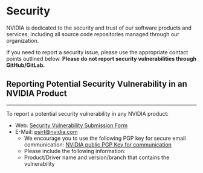 # Security

NVIDIA is dedicated to the security and trust of our software products and
services, including all source code repositories managed through our
organization.

If you need to report a security issue, please use the appropriate contact
points outlined below.
**Please do not report security vulnerabilities through GitHub/GitLab.**

## Reporting Potential Security Vulnerability in an NVIDIA Product

---
To report a potential security vulnerability in any NVIDIA product:

- Web: [Security Vulnerability Submission Form](https://www.nvidia.com/object/submit-security-vulnerability.html)
- E-Mail: psirt@nvidia.com
  - We encourage you to use the following PGP key for secure email communication: [NVIDIA public PGP Key for communication](https://www.nvidia.com/en-us/security/pgp-key)
  - Please include the following information:
  - Product/Driver name and version/branch that contains the vulnerability
